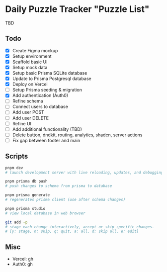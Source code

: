 # Daily Puzzle Tracker "Puzzle List"

TBD

## Todo

- [x] Create Figma mockup
- [x] Setup environment
- [x] Scaffold basic UI
- [x] Setup mock data
- [x] Setup basic Prisma SQLite database
- [x] Update to Prisma Postgresql database
- [x] Deploy on Vercel
- [ ] Setup Prisma seeding & migration
- [x] Add authentication (Auth0)
- [ ] Refine schema
- [ ] Connect users to database
- [ ] Add user POST
- [ ] Add user DELETE
- [ ] Refine UI
- [ ] Add additional functionality (TBD)
- [ ] Delete button, dndkit, routing, analytics, shadcn, server actions
- [ ] Fix gap between footer and main

## Scripts

```bash
pnpm dev
# launch development server with live reloading, updates, and debugging.

pnpm prisma db push
# push changes to schema from prisma to database

pnpm prisma generate
# regenerates prisma client (use after schema changes)

pnpm prisma studio
# view local database in web browser

git add -p
# stage each change interactively, accept or skip specific changes.
# [y: stage, n: skip, q: quit, a: all, d: skip all, e: edit]
```

## Misc

- Vercel: gh
- Auth0: gh
